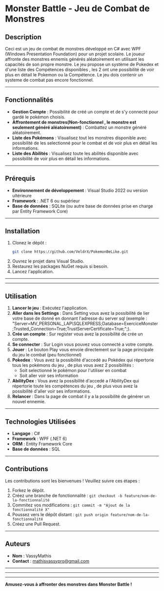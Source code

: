 # Monster Battle - Jeu de Combat de Monstres

## Description
Ceci est un jeu de combat de monstres développé en C# avec WPF (Windows Presentation Foundation) pour un projet scolaire. Le joueur affronte des monstres ennemis générés aléatoirement en utilisant les capacités de son propre monstre. Le jeu propose un système de Pokedex et d'une liste des Compétences disponibles , les 2 ont une possibilité de voir plus en détail le Pokemon ou la Compétence. Le jeu dois contenir un systeme de combat pas encore fonctionnel.

---

## Fonctionnalités
- **Gestion Compte** : Possibilité de créé un compte et de s'y connecté pour gardé le pokémon choisis.
- **Affrontement de monstres(Non-fonctionnel , le monstre est seulement généré aléatoirement)** : Combattez un monstre généré aléatoirement. 
- **Liste des Pokémons** : Visualisez tout les monstres disponible avec possibilité de les selectionné pour le combat et de voir plus en détail les informations.
- **Liste des Abilités** : Visualisez toute les abilités disponible avec possibilité de voir plus en détail les informations.

---

## Prérequis
- **Environnement de développement** : Visual Studio 2022 ou version ultérieure
- **Framework** : .NET 6 ou supérieur
- **Base de données** : SQLite (ou autre base de données prise en charge par Entity Framework Core)

---

## Installation
1. Clonez le dépôt :
   ```bash
   git clone https://github.com/VeldrX/PokemonBeLike.git
   ```
2. Ouvrez le projet dans Visual Studio.
3. Restaurez les packages NuGet requis si besoin.
4. Lancez l'application.

---


---

## Utilisation
1. **Lancer le jeu** : Exécutez l'application.
2. **Aller dans les Settings** : Dans Setting vous avez la possibilité de lier votre base de donné en donnant l'adresse du server sql (exemple :  "Server=MV_PERSONAL_LAP\SQLEXPRESS;Database=ExerciceMonster;Trusted_Connection=True;TrustServerCertificate=True;";).
3. **Crée un compte** : Sur register vous avez la possibilité de crée un compte.
4. **Se connecter** : Sur Login vous pouvez vous connecté a votre compte.
5. **Jouer** : Le bouton Play vous envoie directement sur la page principale du jeu le combat (peu fonctionnel)
6. **Pokedex** : Vous avez la possibilité d'accedé au Pokédex qui répertorie tous les pokémons du jeu , de plus vous avez 2 possibilités : 
    - Soit selectionné le pokémon pour l'utiliser en combat
    - Soit aller voir ses information
7. **AbilityDex** : Vous avez la possibilité d'accedé a l'AbilityDex qui répertorie toute les compétences du jeu , de plus vous avez la possibilité d'aller voir ses informations.
8. **Relancer** : Dans la page de combat il y a la possibilité de générer un nouvel ennemie.


---

## Technologies Utilisées
- **Langage** : C#
- **Framework** : WPF (.NET 6)
- **ORM** : Entity Framework Core
- **Base de données** : SQL

---

## Contributions
Les contributions sont les bienvenues ! Veuillez suivre ces étapes :
1. Forkez le dépôt.
2. Créez une branche de fonctionnalité : `git checkout -b feature/nom-de-la-fonctionnalité`
3. Commitez vos modifications : `git commit -m "Ajout de la fonctionnalité X"`
4. Poussez vers le dépôt distant : `git push origin feature/nom-de-la-fonctionnalité`
5. Créez une Pull Request.

---

## Auteurs
- **Nom** : VassyMathis
- **Contact** : mathisvassypro@gmail.com

---

---


---

**Amusez-vous à affronter des monstres dans Monster Battle !**
